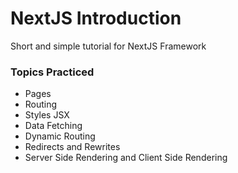 # NextJS Introduction

Short and simple tutorial for NextJS Framework

### Topics Practiced

- Pages
- Routing
- Styles JSX
- Data Fetching
- Dynamic Routing
- Redirects and Rewrites
- Server Side Rendering and Client Side Rendering
